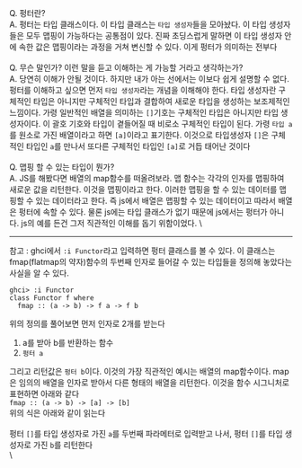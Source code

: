 Q. 펑터란?\
A. 펑터는 타입 클래스이다. 이 타입 클래스는 `타입 생성자`들을 모아놨다. 이 타입 생성자들은 모두 맵핑이 가능하다는 공통점이 있다. 진짜 초딩스럽게 말하면 이 타입 생성자 안에 속한 값은 맵핑이라는 과정을 거쳐 변신할 수 있다. 이게 펑터가 의미하는 전부다\
\
Q. 무슨 말인가? 이런 말을 듣고 이해하는 게 가능할 거라고 생각하는가?\
A. 당연히 이해가 안될 것이다. 하지만 내가 아는 선에서는 이보다 쉽게 설명할 수 없다. 펑터를 이해하고 싶으면 먼저 `타입 생성자`라는 개념을 이해해야 한다. 타입 생성자란 구체적인 타입은 아니지만 구체적인 타입과 결합하여 새로운 타입을 생성하는 보조제적인 느낌이다. 가령 일반적인 배열을 의미하는 `[]`기호는 구체적인 타입은 아니지만 타입 생성자이다. 이 괄호 기호와 타입이 곁들어질 때 비로소 구체적인 타입이 된다. 가령 `타입 a`를 원소로 가진 배열이라고 하면 `[a]`이라고 표기한다. 이것으로 타입생성자 `[]`은 구체적인 타입인 `a`를 만나서 또다른 구체적인 타입인 `[a]`로 거듭 태어난 것이다\
\
Q. 맵핑 할 수 있는 타입이 뭔가?\
A. JS를 해봤다면 배열의 map함수를 떠올려보라. 맵 함수는 각각의 인자를 맵핑하여 새로운 값을 리턴한다. 이것을 맵핑이라고 한다. 이러한 맵핑을 할 수 있는 데이터를 맵핑할 수 있는 데이터라고 한다. 즉 js에서 배열은 맵핑할 수 있는 데이터이고 따라서 배열은 펑터에 속할 수 있다. 물론 js에는 타입 클래스가 없기 때문에 js에서는 펑터가 아니다. js의 예를 든건 그저 직관적인 이해를 돕기 위함이었다. \

---

참고 : ghci에서 `:i Functor`라고 입력하면 펑터 클래스를 볼 수 있다. 이 클래스는 fmap(flatmap의 약자)함수의 두번째 인자로 들어갈 수 있는 타입들을 정의해 놓았다는 사실을 알 수 있다.

```dotnetcli
ghci> :i Functor
class Functor f where
  fmap :: (a -> b) -> f a -> f b
```
위의 정의를 풀어보면 먼저 인자로 2개를 받는다
1. a를 받아 b를 반환하는 함수
2. `펑터 a`

그리고 리턴값은 `펑터 b`이다. 이것의 가장 직관적인 예시는 배열의 map함수이다. map은 임의의 배열을 인자로 받아서 다른 형태의 배열을 리턴한다. 이것을 함수 시그니처로 표현하면 아래와 같다\
`fmap :: (a -> b) -> [a] -> [b]`\
위의 식은 아래와 같이 읽는다\
\
펑터 `[]`를 타입 생성자로 가진 `a`를 두번째 파라메터로 입력받고 나서, 펑터 `[]`를 타입 생성자로 가진 `b`를 리턴한다\
\
